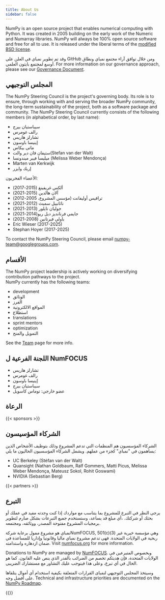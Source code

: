 ```yaml
---
title: About Us
sidebar: false
---
```


NumPy is an open source project that enables numerical computing with Python. It was created in 2005 building on the early work of the Numeric and Numarray libraries. NumPy will always be 100% open source software and free for all to use. It is released under the liberal terms of the [modified BSD license](https://github.com/numpy/numpy/blob/main/LICENSE.txt).

وقد تم تطوير نمباي في العلن على GitHub ومن خلال توافق آراء مجتمع نمباي ونطاق أوسع لمجتمع بايثون العلمي. For more information on our governance approach, please see our [Governance Document](https://www.numpy.org/devdocs/dev/governance/index.html).

## المجلس التوجيهي

The NumPy Steering Council is the project's governing body. Its role is to ensure, through working with and serving the broader NumPy community, the long-term sustainability of the project, both as a software package and community. The NumPy Steering Council currently consists of the following members (in alphabetical order, by last name):

- سيباستيان بيرج
- رالف غومرس
- تشارلز هاريس
- إينيسا باوسون
- ماتى بيكاس
- ستيفان فان دير والت(Stefan van der Walt)
- ميليسا فيبر ميندونسا (Melissa Weber Mendonça)
- Marten van Kerkwijk
- إريك وايزر

الأعضاء الفخريون:

- ألكس غريفينغ (2015-2017)
- آلان هالدين (2015-2021)
- ترافيس أوليفانت (مؤسس المشروع، 2005-2012)
- ناثانييل سميث (2012-2021)
- جوليان تايلور (2013-2021)
- جايمي فرنانديز ديل ريو(2014-2021)
- باولي فيرتانين (2008-2021)
- Eric Wieser (2017-2025)
- Stephan Hoyer (2017-2025)

To contact the NumPy Steering Council, please email numpy-team@googlegroups.com.

## الأقسام

The NumPy project leadership is actively working on diversifying contribution pathways to the project.<br>
NumPy currently has the following teams:

- development
- الوثائق
- الفرز
- المواقع الالكترونية
- استطلاع
- translations
- sprint mentors
- optimization
- التمويل والمنح

See the [Team](/teams) page for more info.

## اللجنة الفرعية ل NumFOCUS

- تشارلز هاريس
- رالف غومرس
- إينيسا باوسون
- سيباستيان بيرج
- عضو خارجي: توماس كاسويل

## الرعاة

{{< sponsors >}}

## الشركاء المؤسيسون

الشركاء المؤسسيون هم المنظمات التي تدعم المشروع وذلك بتوظيف الأشخاص الذين يساهمون في "نمباي" كجزء من عملهم. ويشمل الشركاء المؤسسيون الحاليون ما يلي:

- UC Berkeley (Stéfan van der Walt)
- Quansight (Nathan Goldbaum, Ralf Gommers, Matti Picus, Melissa Weber Mendonça, Mateusz Sokol, Rohit Goswami)
- NVIDIA (Sebastian Berg)

{{< partners >}}

## التبرع

يرجى النظر في التبرع للمشروع بما يتناسب مع مواردك إذا كنت وجدته مفيد في عملك أو بحثك أو شركتك. ،أي مبلغ قد يساعد،
وستستخدم جميع التبرعات بشكل صارم لتطوير برمجيات المشروع مفتوحة المصدر، ووثائقه، ومجتمعه.

نمباي هو مشروع ممول برعاية شركةNumFOCUS, 501(c)(3) وهي مؤسسة خيرية غير ربحية في الولايات المتحدة. فهى تدعم مشروع نمباي ماليا وقانونيا وإداريا للمساعدة في ضمان
ازدهاره واستدامته. Visit [numfocus.org](https://numfocus.org) for more information.

Donations to NumPy are managed by [NumFOCUS](https://numfocus.org). وبخصوص المتبرعين في الولايات المتحدة، فإن هديتكم تخصم من الضرائب بالقدر الذي ينص عليه القانون. كما هو الحال في أي تبرع، وعلى هذا فيتوجب عليك التشاور مع مستشارك الضريبى.

وسيتخذ المجلس التوجيهي لنمباى القرارات المتعلقة بكيفية استخدام أي أموال يتلقاها على أفضل وجه. Technical and infrastructure priorities are documented on the [NumPy Roadmap](https://www.numpy.org/neps/index.html#roadmap).

{{<opencollective>}}

